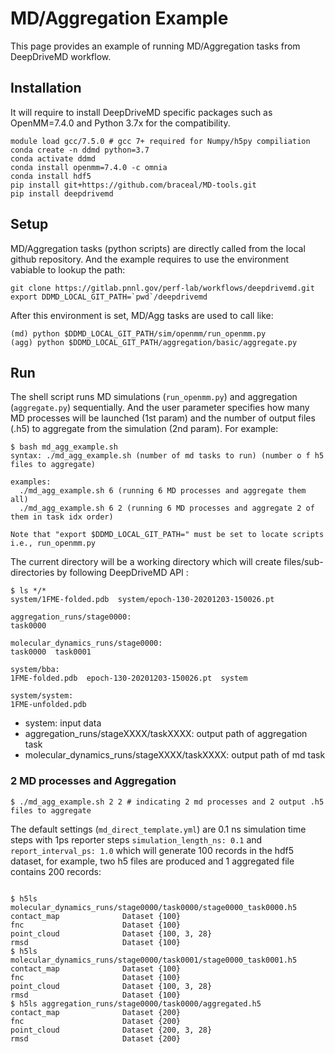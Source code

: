 # MD/Aggregation Example

This page provides an example of running MD/Aggregation tasks from DeepDriveMD workflow.

## Installation

It will require to install DeepDriveMD specific packages such as OpenMM=7.4.0 and Python 3.7x for the compatibility.

```
module load gcc/7.5.0 # gcc 7+ required for Numpy/h5py compiliation
conda create -n ddmd python=3.7
conda activate ddmd
conda install openmm=7.4.0 -c omnia
conda install hdf5
pip install git+https://github.com/braceal/MD-tools.git
pip install deepdrivemd
```

## Setup

MD/Aggregation tasks (python scripts) are directly called from the local github repository.
And the example requires to use the environment vabiable to lookup the path:

```
git clone https://gitlab.pnnl.gov/perf-lab/workflows/deepdrivemd.git
export DDMD_LOCAL_GIT_PATH=`pwd`/deepdrivemd
```

After this environment is set, MD/Agg tasks are used to call like:
```
(md) python $DDMD_LOCAL_GIT_PATH/sim/openmm/run_openmm.py
(agg) python $DDMD_LOCAL_GIT_PATH/aggregation/basic/aggregate.py
```

## Run

The shell script runs MD simulations (`run_openmm.py`) and aggregation (`aggregate.py`) sequentially. And the user parameter specifies how many MD processes will be launched (1st param) and the number of output files (.h5) to aggregate from the simulation (2nd param). For example:

```
$ bash md_agg_example.sh
syntax: ./md_agg_example.sh (number of md tasks to run) (number o f h5 files to aggregate)

examples:
  ./md_agg_example.sh 6 (running 6 MD processes and aggregate them all)
  ./md_agg_example.sh 6 2 (running 6 MD processes and aggregate 2 of them in task idx order)

Note that "export $DDMD_LOCAL_GIT_PATH=" must be set to locate scripts i.e., run_openmm.py
```

The current directory will be a working directory which will create files/sub-directories by following DeepDriveMD API :

```
$ ls */*
system/1FME-folded.pdb  system/epoch-130-20201203-150026.pt

aggregation_runs/stage0000:
task0000

molecular_dynamics_runs/stage0000:
task0000  task0001

system/bba:
1FME-folded.pdb  epoch-130-20201203-150026.pt  system

system/system:
1FME-unfolded.pdb
```

- system: input data 
- aggregation_runs/stageXXXX/taskXXXX: output path of aggregation task
- molecular_dynamics_runs/stageXXXX/taskXXXX: output path of md task

### 2 MD processes and Aggregation

```
$ ./md_agg_example.sh 2 2 # indicating 2 md processes and 2 output .h5 files to aggregate

```

The default settings (`md_direct_template.yml`) are 0.1 ns simulation time steps with 1ps reporter steps `simulation_length_ns: 0.1` and `report_interval_ps: 1.0` which will generate 100 records in the hdf5 dataset, for example, two h5 files are produced and 1 aggregated file contains 200 records:

```

$ h5ls molecular_dynamics_runs/stage0000/task0000/stage0000_task0000.h5
contact_map              Dataset {100}
fnc                      Dataset {100}
point_cloud              Dataset {100, 3, 28}
rmsd                     Dataset {100}
$ h5ls molecular_dynamics_runs/stage0000/task0001/stage0000_task0001.h5
contact_map              Dataset {100}
fnc                      Dataset {100}
point_cloud              Dataset {100, 3, 28}
rmsd                     Dataset {100}
$ h5ls aggregation_runs/stage0000/task0000/aggregated.h5
contact_map              Dataset {200}
fnc                      Dataset {200}
point_cloud              Dataset {200, 3, 28}
rmsd                     Dataset {200}

```
